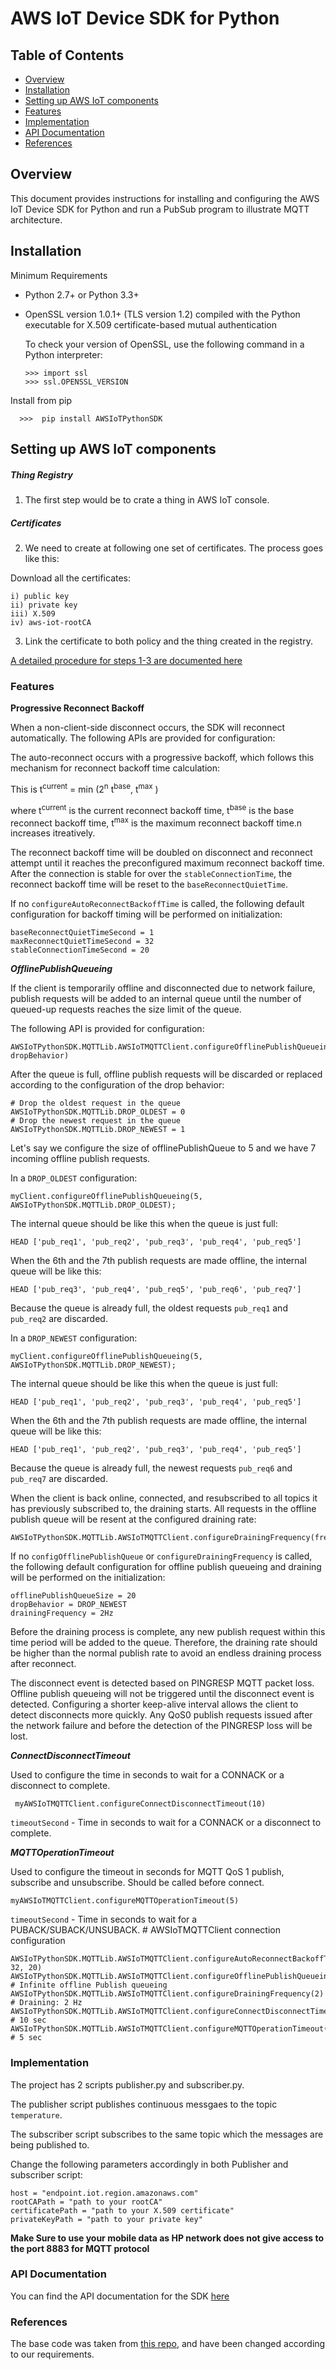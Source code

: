 AWS IoT Device SDK for Python
=============================

## Table of Contents
   - [Overview](#overview)
  -  [Installation](#installation)
  -  [Setting up AWS IoT components](#setting-up-aws-iot-components)
  -  [Features](#features)
  -  [Implementation](#implementation)
  -  [API Documentation](#api-documentation)
  -  [References](#references)

## Overview

This document provides instructions for installing and configuring the AWS IoT Device SDK for Python and run a PubSub program to illustrate MQTT architecture.

## Installation

Minimum Requirements

-  Python 2.7+ or Python 3.3+
-  OpenSSL version 1.0.1+ (TLS version 1.2) compiled with the Python executable for
   X.509 certificate-based mutual authentication

   To check your version of OpenSSL, use the following command in a Python interpreter:

       >>> import ssl
       >>> ssl.OPENSSL_VERSION

Install from pip

 	  >>>  pip install AWSIoTPythonSDK

## Setting up AWS IoT components

##### Thing Registry

1) The first step would be to crate a thing in AWS IoT console.

##### Certificates

2) We need to create at following one set of certificates. The process goes like this: 

Download all the certificates: 
    
	i) public key
	ii) private key 
	iii) X.509  
	iv) aws-iot-rootCA

3) Link the certificate to both policy and the thing created in the registry.

[A detailed procedure for steps 1-3 are documented here ](http://docs.aws.amazon.com/iot/latest/developerguide/register-device.html)

### Features

**Progressive Reconnect Backoff**

When a non-client-side disconnect occurs, the SDK will reconnect automatically. The following APIs are provided for configuration:

The auto-reconnect occurs with a progressive backoff, which follows this
mechanism for reconnect backoff time calculation:

This is t<sup>current</sup> = min (2<sup>n</sup> t<sup>base</sup>, t<sup>max</sup> )

where t<sup>current</sup>  is the current reconnect backoff time, t<sup>base</sup> is the base reconnect backoff time, t<sup>max</sup> is the maximum reconnect backoff time.n increases itreatively.

The reconnect backoff time will be doubled on disconnect and reconnect
attempt until it reaches the preconfigured maximum reconnect backoff
time. After the connection is stable for over the
``stableConnectionTime``, the reconnect backoff time will be reset to
the ``baseReconnectQuietTime``.

If no ``configureAutoReconnectBackoffTime`` is called, the following
default configuration for backoff timing will be performed on initialization:

    baseReconnectQuietTimeSecond = 1
    maxReconnectQuietTimeSecond = 32
    stableConnectionTimeSecond = 20

***OfflinePublishQueueing***

If the client is temporarily offline and disconnected due to network failure, publish requests will be added to an internal queue until the number of queued-up requests reaches the size limit of the queue. 

The following API is provided for configuration:
 
 	AWSIoTPythonSDK.MQTTLib.AWSIoTMQTTClient.configureOfflinePublishQueueing(queueSize, dropBehavior)

After the queue is full, offline publish requests will be discarded or
replaced according to the configuration of the drop behavior:

    # Drop the oldest request in the queue
    AWSIoTPythonSDK.MQTTLib.DROP_OLDEST = 0
    # Drop the newest request in the queue
    AWSIoTPythonSDK.MQTTLib.DROP_NEWEST = 1

Let's say we configure the size of offlinePublishQueue to 5 and we
have 7 incoming offline publish requests.

In a ``DROP_OLDEST`` configuration:

	myClient.configureOfflinePublishQueueing(5, AWSIoTPythonSDK.MQTTLib.DROP_OLDEST);

The internal queue should be like this when the queue is just full:

    HEAD ['pub_req1', 'pub_req2', 'pub_req3', 'pub_req4', 'pub_req5']

When the 6th and the 7th publish requests are made offline, the internal
queue will be like this:

    HEAD ['pub_req3', 'pub_req4', 'pub_req5', 'pub_req6', 'pub_req7']

Because the queue is already full, the oldest requests ``pub_req1`` and
``pub_req2`` are discarded.

In a ``DROP_NEWEST`` configuration:

    myClient.configureOfflinePublishQueueing(5, AWSIoTPythonSDK.MQTTLib.DROP_NEWEST);

The internal queue should be like this when the queue is just full:

    HEAD ['pub_req1', 'pub_req2', 'pub_req3', 'pub_req4', 'pub_req5']

When the 6th and the 7th publish requests are made offline, the internal
queue will be like this:

    HEAD ['pub_req1', 'pub_req2', 'pub_req3', 'pub_req4', 'pub_req5']

Because the queue is already full, the newest requests ``pub_req6`` and
``pub_req7`` are discarded.

When the client is back online, connected, and resubscribed to all topics
it has previously subscribed to, the draining starts. All requests
in the offline publish queue will be resent at the configured draining
rate:
          			    
	AWSIoTPythonSDK.MQTTLib.AWSIoTMQTTClient.configureDrainingFrequency(frequencyInHz)
                                
If no ``configOfflinePublishQueue`` or ``configureDrainingFrequency`` is
called, the following default configuration for offline publish queueing
and draining will be performed on the initialization:

    offlinePublishQueueSize = 20
    dropBehavior = DROP_NEWEST
    drainingFrequency = 2Hz

Before the draining process is complete, any new publish request
within this time period will be added to the queue. Therefore, the draining rate
should be higher than the normal publish rate to avoid an endless
draining process after reconnect.

The disconnect event is detected based on PINGRESP MQTT
packet loss. Offline publish queueing will not be triggered until the
disconnect event is detected. Configuring a shorter keep-alive
interval allows the client to detect disconnects more quickly. Any QoS0
publish requests issued after the network failure and before the
detection of the PINGRESP loss will be lost.

***ConnectDisconnectTimeout***

Used to configure the time in seconds to wait for a CONNACK or a disconnect to complete.
	
     myAWSIoTMQTTClient.configureConnectDisconnectTimeout(10)
    

``timeoutSecond`` - Time in seconds to wait for a CONNACK or a disconnect to complete.

***MQTTOperationTimeout***

Used to configure the timeout in seconds for MQTT QoS 1 publish, subscribe and unsubscribe. Should be called before connect.

	myAWSIoTMQTTClient.configureMQTTOperationTimeout(5)
    
``timeoutSecond`` - Time in seconds to wait for a PUBACK/SUBACK/UNSUBACK.
     # AWSIoTMQTTClient connection configuration
	
    AWSIoTPythonSDK.MQTTLib.AWSIoTMQTTClient.configureAutoReconnectBackoffTime(1, 32, 20)
    AWSIoTPythonSDK.MQTTLib.AWSIoTMQTTClient.configureOfflinePublishQueueing(-1)  # Infinite offline Publish queueing
    AWSIoTPythonSDK.MQTTLib.AWSIoTMQTTClient.configureDrainingFrequency(2)  # Draining: 2 Hz
    AWSIoTPythonSDK.MQTTLib.AWSIoTMQTTClient.configureConnectDisconnectTimeout(10)  # 10 sec
    AWSIoTPythonSDK.MQTTLib.AWSIoTMQTTClient.configureMQTTOperationTimeout(5)  # 5 sec

### Implementation

The project has 2 scripts publisher.py and subscriber.py.

The publisher script publishes continuous messgaes to the topic ``temperature``.

The subscriber script subscribes to the same topic which the messages are being published to.

Change the following parameters accordingly in both Publisher and subscriber script:

    host = "endpoint.iot.region.amazonaws.com"
    rootCAPath = "path to your rootCA"
    certificatePath = "path to your X.509 certificate"
    privateKeyPath = "path to your private key"

**Make Sure to use your mobile data as HP network does not give access to the port 8883 for MQTT protocol**
### API Documentation

You can find the API documentation for the SDK [here](https://s3.amazonaws.com/aws-iot-device-sdk-python-docs/index.html)

### References

The base code was taken from [this repo](https://github.com/aws/aws-iot-device-sdk-python), and have been changed according to our requirements.
